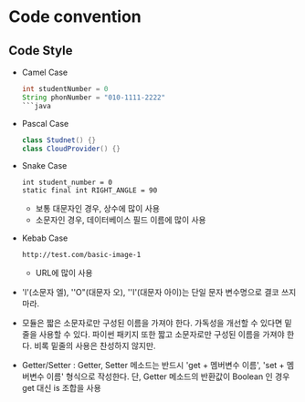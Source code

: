 # Code convention

## Code Style
* Camel Case
    ```java
    int studentNumber = 0
    String phonNumber = "010-1111-2222"
    ```java
* Pascal Case
    ```java
    class Studnet() {}
    class CloudProvider() {}
    ```
* Snake Case
    ```
    int student_number = 0
    static final int RIGHT_ANGLE = 90
    ```
    * 보통 대문자인 경우, 상수에 많이 사용
    * 소문자인 경우, 데이터베이스 필드 이름에 많이 사용

* Kebab Case
    ```
    http://test.com/basic-image-1
    ```
    * URL에 많이 사용


* 'l'(소문자 엘), ''O"(대문자 오), ''I'(대문자 아이)는 단일 문자 변수명으로 결코 쓰지마라.
* 모듈은 짧은 소문자로만 구성된 이름을 가져야 한다. 가독성을 개선할 수 있다면 밑줄을 사용할 수 있다. 파이썬 패키지 또한 짧고 소문자로만 구성된 이름을 가져야 한다. 비록 밑줄의 사용은 찬성하지 않지만.
* Getter/Setter : Getter, Setter 메소드는 반드시 'get + 멤버변수 이름', 'set + 멤버변수 이름' 형식으로 작성한다. 단, Getter 메소드의 반환값이 Boolean 인 경우 get 대신 is 조합을 사용



